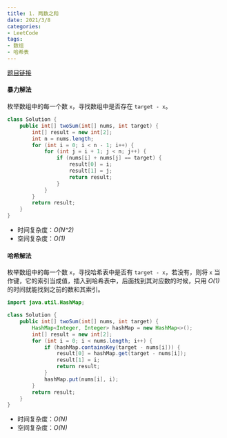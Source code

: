 ```yaml
---
title: 1. 两数之和
date: 2021/3/8
categories:
- LeetCode
tags:
- 数组
- 哈希表
---
```


[题目链接](https://leetcode-cn.com/problems/two-sum/)

#### 暴力解法

枚举数组中的每一个数 `x`，寻找数组中是否存在 `target - x`。

```java
class Solution {
    public int[] twoSum(int[] nums, int target) {
        int[] result = new int[2];
        int n = nums.length;
        for (int i = 0; i < n - 1; i++) {
            for (int j = i + 1; j < n; j++) {
                if (nums[i] + nums[j] == target) {
                    result[0] = i;
                    result[1] = j;
                    return result;
                }
            }
        }
        return result;
    }
}
```

- 时间复杂度：*O(N^2)*
- 空间复杂度：*O(1)*

#### 哈希解法

枚举数组中的每一个数 `x`，寻找哈希表中是否有 `target - x`，若没有，则将 `x` 当作键，它的索引当成值，插入到哈希表中，后面找到其对应数的时候，只用 *O(1)* 的时间就能找到之前的数和其索引。

```java
import java.util.HashMap;

class Solution {
    public int[] twoSum(int[] nums, int target) {
        HashMap<Integer, Integer> hashMap = new HashMap<>();
        int[] result = new int[2];
        for (int i = 0; i < nums.length; i++) {
            if (hashMap.containsKey(target - nums[i])) {
                result[0] = hashMap.get(target - nums[i]);
                result[1] = i;
                return result;
            }
            hashMap.put(nums[i], i);
        }
        return result;
    }
}
```

- 时间复杂度：*O(N)*
- 空间复杂度：*O(N)*